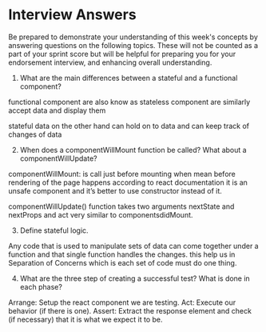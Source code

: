 # Interview Answers

Be prepared to demonstrate your understanding of this week's concepts by answering questions on the following topics. These will not be counted as a part of your sprint score but will be helpful for preparing you for your endorsement interview, and enhancing overall understanding.

1. What are the main differences between a stateful and a functional component?

functional component are also know as stateless component are similarly accept data and display them

stateful data on the other hand can hold on to data and can keep track of changes of data

2. When does a componentWillMount function be called? What about a componentWillUpdate?

componentWillMount: is call just before mounting when mean before rendering of the page happens according to react documentation it is an unsafe component and it’s better to use constructor instead of it.

componentWillUpdate() function takes two arguments nextState and nextProps and act very similar to componentsdidMount.

3. Define stateful logic.

Any code that is used to manipulate sets of data can come together under a function and that single function handles the changes. this help us in Separation of Concerns which is each set of code must do one thing.

4. What are the three step of creating a successful test? What is done in each phase?

Arrange: Setup the react component we are testing.
Act: Execute our behavior (if there is one).
Assert: Extract the response element and check (if necessary) that it is what we expect it to be.
